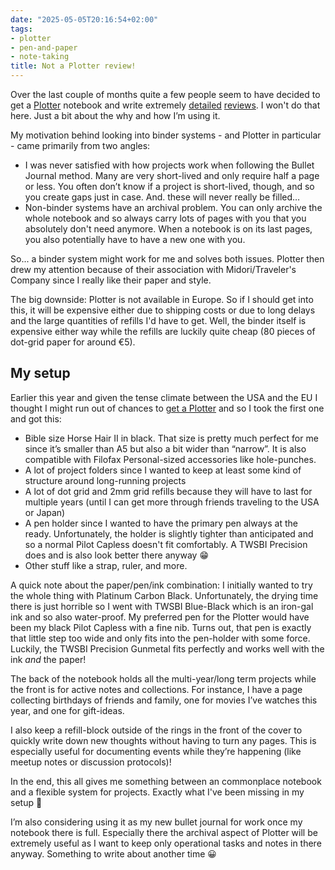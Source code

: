 ```yaml
---
date: "2025-05-05T20:16:54+02:00"
tags:
- plotter
- pen-and-paper
- note-taking
title: Not a Plotter review!
---
```


Over the last couple of months quite a few people seem to have decided to get a [Plotter](https://plotterusa.com) notebook and write extremely [detailed](https://fountainpenlove.com/reviews/plotter-review/) [reviews](https://arslan.io/2025/02/24/plotter-notebook-system/). I won't do that here. Just a bit about the why and how I’m using it.

My motivation behind looking into binder systems - and Plotter in particular - came primarily from two angles:

- I was never satisfied with how projects work when following the Bullet Journal method. Many are very short-lived and only require half a page or less. You often don’t know if a project is short-lived, though, and so you create gaps just in case. And. these will never really be filled…
- Non-binder systems have an archival problem. You can only archive the whole notebook and so always carry lots of pages with you that you absolutely don't need anymore. When a notebook is on its last pages, you also potentially have to have a new one with you.

So... a binder system might work for me and solves both issues. Plotter then drew my attention because of their association with Midori/Traveler's Company since I really like their paper and style.

The big downside: Plotter is not available in Europe. So if I should get into this, it will be expensive either due to shipping costs or due to long delays and the large quantities of refills I'd have to get. Well, the binder itself is expensive either way while the refills are luckily quite cheap (80 pieces of dot-grid paper for around €5).

## My setup

Earlier this year and given the tense climate between the USA and the EU I thought I might run out of chances to [get a Plotter](https://zerokspot.com/weblog/2025/03/09/finally-a-plotter/) and so I took the first one and got this:

- Bible size Horse Hair II in black. That size is pretty much perfect for me since it’s smaller than A5 but also a bit wider than “narrow”. It is also compatible with Filofax Personal-sized accessories like hole-punches.
- A lot of project folders since I wanted to keep at least some kind of structure around long-running projects 
- A lot of dot grid and 2mm grid refills because they will have to last for multiple years (until I can get more through friends traveling to the USA or Japan)
- A pen holder since I wanted to have the primary pen always at the ready. Unfortunately, the holder is slightly tighter than anticipated and so a normal Pilot Capless doesn't fit comfortably. A TWSBI Precision does and is also look better there anyway 😁
- Other stuff like a strap, ruler, and more.

A quick note about the paper/pen/ink combination: I initially wanted to try the whole thing with Platinum Carbon Black. Unfortunately, the drying time there is just horrible so I went with TWSBI Blue-Black which is an iron-gal ink and so also water-proof. My preferred pen for the Plotter would have been my black Pilot Capless with a fine nib. Turns out, that pen is exactly that little step too wide and only fits into the pen-holder with some force. Luckily, the TWSBI Precision Gunmetal fits perfectly and works well with the ink *and* the paper!

The back of the notebook holds all the multi-year/long term projects while the front is for active notes and collections. For instance, I have a page collecting birthdays of friends and family, one for movies I’ve watches this year, and one for gift-ideas.

I also keep a refill-block outside of the rings in the front of the cover to quickly write down new thoughts without having to turn any pages. This is especially useful for documenting events while they’re happening (like meetup notes or discussion protocols)!

In the end, this all gives me something between an commonplace notebook and a flexible system for projects. Exactly what I've been missing in my setup 🙂 

I’m also considering using it as my new bullet journal for work once my notebook there is full. Especially there the archival aspect of Plotter will be extremely useful as I want to keep only operational tasks and notes in there anyway. Something to write about another time 😀
